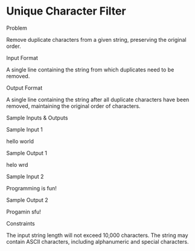 # Unique Character Filter

Problem





Remove duplicate characters from a given string, preserving the original order.





Input Format



A single line containing the string from which duplicates need to be removed.





Output Format



A single line containing the string after all duplicate characters have been removed, maintaining the original order of characters.





Sample Inputs & Outputs



Sample Input 1

hello world



Sample Output 1

helo wrd







Sample Input 2

Programming is fun!



Sample Output 2

Progamin sfu!







Constraints



The input string length will not exceed 10,000 characters. The string may contain ASCII characters, including alphanumeric and special characters.





